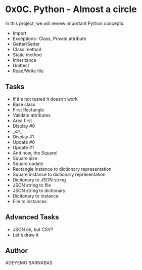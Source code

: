# 0x0C. Python - Almost a circle

In this project, we will review important Python concepts:

- Import
- Exceptions- Class, Private attribute
- Getter/Setter
- Class method
- Static method
- Inheritance
- Unittest
- Read/Write file

## Tasks

- If it's not tested it doesn't work
- Base class
- First Rectangle
- Validate attributes
- Area first
- Display #0 
- \__str__
- Display #1
- Update #0
- Update #1
- And now, the Square!
- Square size
- Square update
- Rectangle instance to dictionary representation
- Square instance to dictionary representation
- Dictionary to JSON string
- JSON string to file
- JSON string to dictionary
- Dictionary to Instance
- File to instances

## Advanced Tasks
- JSON ok, but CSV?
- Let's draw it

## Author

ADEYEMO BARNABAS

